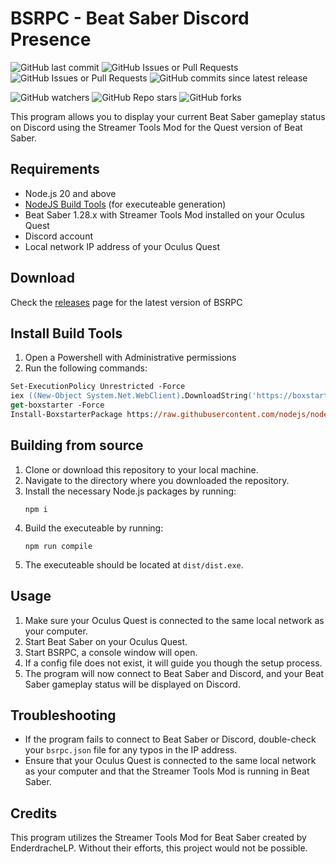# BSRPC - Beat Saber Discord Presence

![GitHub last commit](https://img.shields.io/github/last-commit/HorizonCode/BSRPC?style=flat-square)
![GitHub Issues or Pull Requests](https://img.shields.io/github/issues/HorizonCode/BSRPC?style=flat-square)
![GitHub Issues or Pull Requests](https://img.shields.io/github/issues-pr/HorizonCode/BSRPC?style=flat-square)
![GitHub commits since latest release](https://img.shields.io/github/commits-since/HorizonCode/BSRPC/latest?style=flat-square)

![GitHub watchers](https://img.shields.io/github/watchers/HorizonCode/BSRPC)
![GitHub Repo stars](https://img.shields.io/github/stars/HorizonCode/BSRPC)
![GitHub forks](https://img.shields.io/github/forks/HorizonCode/BSRPC)

This program allows you to display your current Beat Saber gameplay status on Discord using the Streamer Tools Mod for the Quest version of Beat Saber.

## Requirements

- Node.js 20 and above
- [NodeJS Build Tools](#install-build-tools) (for executeable generation)
- Beat Saber 1.28.x with Streamer Tools Mod installed on your Oculus Quest
- Discord account
- Local network IP address of your Oculus Quest

## Download

Check the [releases](https://github.com/HorizonCode/BSRPC/releases) page for the latest version of BSRPC

## Install Build Tools

1. Open a Powershell with Administrative permissions
2. Run the following commands:

```ps
Set-ExecutionPolicy Unrestricted -Force
iex ((New-Object System.Net.WebClient).DownloadString('https://boxstarter.org/bootstrapper.ps1'))
get-boxstarter -Force
Install-BoxstarterPackage https://raw.githubusercontent.com/nodejs/node/master/tools/bootstrap/windows_boxstarter -DisableReboots
```

## Building from source

1. Clone or download this repository to your local machine.
2. Navigate to the directory where you downloaded the repository.
3. Install the necessary Node.js packages by running:
   ```
   npm i
   ```
4. Build the executeable by running:
   ```
   npm run compile
   ```
5. The executeable should be located at `dist/dist.exe`.

## Usage

1. Make sure your Oculus Quest is connected to the same local network as your computer.
2. Start Beat Saber on your Oculus Quest.
3. Start BSRPC, a console window will open.
4. If a config file does not exist, it will guide you though the setup process.
5. The program will now connect to Beat Saber and Discord, and your Beat Saber gameplay status will be displayed on Discord.

## Troubleshooting

- If the program fails to connect to Beat Saber or Discord, double-check your `bsrpc.json` file for any typos in the IP address.
- Ensure that your Oculus Quest is connected to the same local network as your computer and that the Streamer Tools Mod is running in Beat Saber.

## Credits

This program utilizes the Streamer Tools Mod for Beat Saber created by EnderdracheLP. Without their efforts, this project would not be possible.
